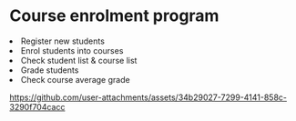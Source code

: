 <h1>Course enrolment program</h1>
<li>Register new students</li>
<li>Enrol students into courses</li>
<li>Check student list & course list</li>
<li>Grade students</li>
<li>Check course average grade</li>

https://github.com/user-attachments/assets/34b29027-7299-4141-858c-3290f704cacc

